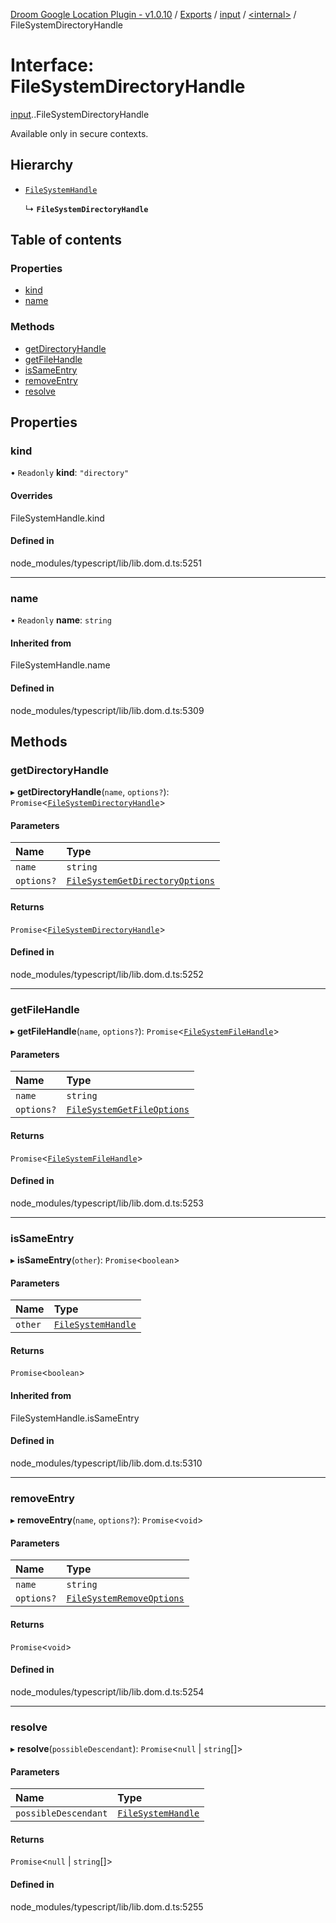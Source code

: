 [Droom Google Location Plugin - v1.0.10](../README.md) / [Exports](../modules.md) / [input](../modules/input.md) / [<internal\>](../modules/input._internal_.md) / FileSystemDirectoryHandle

# Interface: FileSystemDirectoryHandle

[input](../modules/input.md).[<internal>](../modules/input._internal_.md).FileSystemDirectoryHandle

Available only in secure contexts.

## Hierarchy

- [`FileSystemHandle`](../modules/input._internal_.md#filesystemhandle)

  ↳ **`FileSystemDirectoryHandle`**

## Table of contents

### Properties

- [kind](input._internal_.FileSystemDirectoryHandle.md#kind)
- [name](input._internal_.FileSystemDirectoryHandle.md#name)

### Methods

- [getDirectoryHandle](input._internal_.FileSystemDirectoryHandle.md#getdirectoryhandle)
- [getFileHandle](input._internal_.FileSystemDirectoryHandle.md#getfilehandle)
- [isSameEntry](input._internal_.FileSystemDirectoryHandle.md#issameentry)
- [removeEntry](input._internal_.FileSystemDirectoryHandle.md#removeentry)
- [resolve](input._internal_.FileSystemDirectoryHandle.md#resolve)

## Properties

### kind

• `Readonly` **kind**: ``"directory"``

#### Overrides

FileSystemHandle.kind

#### Defined in

node_modules/typescript/lib/lib.dom.d.ts:5251

___

### name

• `Readonly` **name**: `string`

#### Inherited from

FileSystemHandle.name

#### Defined in

node_modules/typescript/lib/lib.dom.d.ts:5309

## Methods

### getDirectoryHandle

▸ **getDirectoryHandle**(`name`, `options?`): `Promise`<[`FileSystemDirectoryHandle`](../modules/input._internal_.md#filesystemdirectoryhandle)\>

#### Parameters

| Name | Type |
| :------ | :------ |
| `name` | `string` |
| `options?` | [`FileSystemGetDirectoryOptions`](input._internal_.FileSystemGetDirectoryOptions.md) |

#### Returns

`Promise`<[`FileSystemDirectoryHandle`](../modules/input._internal_.md#filesystemdirectoryhandle)\>

#### Defined in

node_modules/typescript/lib/lib.dom.d.ts:5252

___

### getFileHandle

▸ **getFileHandle**(`name`, `options?`): `Promise`<[`FileSystemFileHandle`](../modules/input._internal_.md#filesystemfilehandle)\>

#### Parameters

| Name | Type |
| :------ | :------ |
| `name` | `string` |
| `options?` | [`FileSystemGetFileOptions`](input._internal_.FileSystemGetFileOptions.md) |

#### Returns

`Promise`<[`FileSystemFileHandle`](../modules/input._internal_.md#filesystemfilehandle)\>

#### Defined in

node_modules/typescript/lib/lib.dom.d.ts:5253

___

### isSameEntry

▸ **isSameEntry**(`other`): `Promise`<`boolean`\>

#### Parameters

| Name | Type |
| :------ | :------ |
| `other` | [`FileSystemHandle`](../modules/input._internal_.md#filesystemhandle) |

#### Returns

`Promise`<`boolean`\>

#### Inherited from

FileSystemHandle.isSameEntry

#### Defined in

node_modules/typescript/lib/lib.dom.d.ts:5310

___

### removeEntry

▸ **removeEntry**(`name`, `options?`): `Promise`<`void`\>

#### Parameters

| Name | Type |
| :------ | :------ |
| `name` | `string` |
| `options?` | [`FileSystemRemoveOptions`](input._internal_.FileSystemRemoveOptions.md) |

#### Returns

`Promise`<`void`\>

#### Defined in

node_modules/typescript/lib/lib.dom.d.ts:5254

___

### resolve

▸ **resolve**(`possibleDescendant`): `Promise`<``null`` \| `string`[]\>

#### Parameters

| Name | Type |
| :------ | :------ |
| `possibleDescendant` | [`FileSystemHandle`](../modules/input._internal_.md#filesystemhandle) |

#### Returns

`Promise`<``null`` \| `string`[]\>

#### Defined in

node_modules/typescript/lib/lib.dom.d.ts:5255
